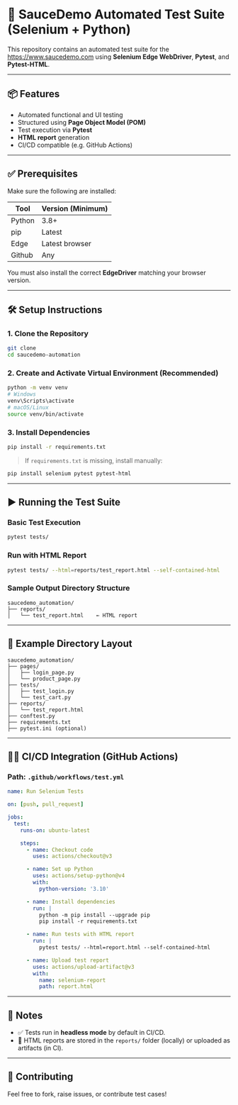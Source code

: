 
# 🧪 SauceDemo Automated Test Suite (Selenium + Python)

This repository contains an automated test suite for the https://www.saucedemo.com using **Selenium Edge WebDriver**, **Pytest**, and **Pytest-HTML**.

---

## 📦 Features

- Automated functional and UI testing
- Structured using **Page Object Model (POM)**
- Test execution via **Pytest**
- **HTML report** generation
- CI/CD compatible (e.g. GitHub Actions)

---

## ✅ Prerequisites

Make sure the following are installed:

| Tool    | Version (Minimum) |
|---------|-------------------|
| Python  | 3.8+              |
| pip     | Latest            |
| Edge    | Latest browser    |
| Github  | Any               |

You must also install the correct **EdgeDriver** matching your browser version.

---

## 🛠️ Setup Instructions

### 1. Clone the Repository

```bash
git clone 
cd saucedemo-automation
```

### 2. Create and Activate Virtual Environment (Recommended)

```bash
python -m venv venv
# Windows
venv\Scripts\activate
# macOS/Linux
source venv/bin/activate
```

### 3. Install Dependencies

```bash
pip install -r requirements.txt
```

> If `requirements.txt` is missing, install manually:
```bash
pip install selenium pytest pytest-html
```

---

## ▶️ Running the Test Suite

### Basic Test Execution

```bash
pytest tests/
```

### Run with HTML Report

```bash
pytest tests/ --html=reports/test_report.html --self-contained-html
```

### Sample Output Directory Structure
```
saucedemo_automation/
├── reports/
│   └── test_report.html    ← HTML report
```

---

## 🧪 Example Directory Layout

```
saucedemo_automation/
├── pages/
│   ├── login_page.py
│   └── product_page.py
├── tests/
│   ├── test_login.py
│   └── test_cart.py
├── reports/
│   └── test_report.html
├── conftest.py
├── requirements.txt
├── pytest.ini (optional)
```

---

## 🧑‍💻 CI/CD Integration (GitHub Actions)

### Path: `.github/workflows/test.yml`

```yaml
name: Run Selenium Tests

on: [push, pull_request]

jobs:
  test:
    runs-on: ubuntu-latest

    steps:
      - name: Checkout code
        uses: actions/checkout@v3

      - name: Set up Python
        uses: actions/setup-python@v4
        with:
          python-version: '3.10'

      - name: Install dependencies
        run: |
          python -m pip install --upgrade pip
          pip install -r requirements.txt

      - name: Run tests with HTML report
        run: |
          pytest tests/ --html=report.html --self-contained-html

      - name: Upload test report
        uses: actions/upload-artifact@v3
        with:
          name: selenium-report
          path: report.html
```

---

## 📝 Notes

- ✅ Tests run in **headless mode** by default in CI/CD.
- 📄 HTML reports are stored in the `reports/` folder (locally) or uploaded as artifacts (in CI).

---

## 🤝 Contributing

Feel free to fork, raise issues, or contribute test cases!
